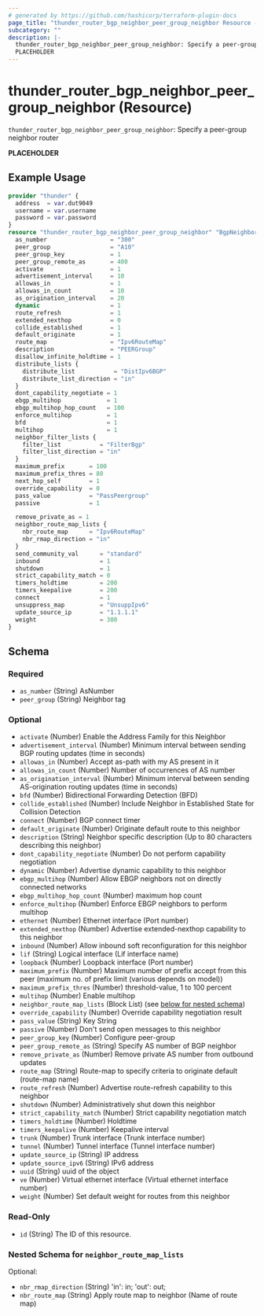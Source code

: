 ```yaml
---
# generated by https://github.com/hashicorp/terraform-plugin-docs
page_title: "thunder_router_bgp_neighbor_peer_group_neighbor Resource - terraform-provider-thunder"
subcategory: ""
description: |-
  thunder_router_bgp_neighbor_peer_group_neighbor: Specify a peer-group neighbor router
  PLACEHOLDER
---
```


# thunder_router_bgp_neighbor_peer_group_neighbor (Resource)

`thunder_router_bgp_neighbor_peer_group_neighbor`: Specify a peer-group neighbor router

__PLACEHOLDER__

## Example Usage

```terraform
provider "thunder" {
  address  = var.dut9049
  username = var.username
  password = var.password
}
resource "thunder_router_bgp_neighbor_peer_group_neighbor" "BgpNeighborPeerGroupNei" {
  as_number                  = "300"
  peer_group                 = "A10"
  peer_group_key             = 1
  peer_group_remote_as       = 400
  activate                   = 1
  advertisement_interval     = 10
  allowas_in                 = 1
  allowas_in_count           = 10
  as_origination_interval    = 20
  dynamic                    = 1
  route_refresh              = 1
  extended_nexthop           = 0
  collide_established        = 1
  default_originate          = 1
  route_map                  = "Ipv6RouteMap"
  description                = "PEERGroup"
  disallow_infinite_holdtime = 1
  distribute_lists {
    distribute_list           = "DistIpv6BGP"
    distribute_list_direction = "in"
  }
  dont_capability_negotiate = 1
  ebgp_multihop             = 1
  ebgp_multihop_hop_count   = 100
  enforce_multihop          = 1
  bfd                       = 1
  multihop                  = 1
  neighbor_filter_lists {
    filter_list           = "FilterBgp"
    filter_list_direction = "in"
  }
  maximum_prefix       = 100
  maximum_prefix_thres = 80
  next_hop_self        = 1
  override_capability  = 0
  pass_value           = "PassPeergroup"
  passive              = 1

  remove_private_as = 1
  neighbor_route_map_lists {
    nbr_route_map      = "Ipv6RouteMap"
    nbr_rmap_direction = "in"
  }
  send_community_val      = "standard"
  inbound                 = 1
  shutdown                = 1
  strict_capability_match = 0
  timers_holdtime         = 200
  timers_keepalive        = 200
  connect                 = 1
  unsuppress_map          = "UnsuppIpv6"
  update_source_ip        = "1.1.1.1"
  weight                  = 300
}
```

<!-- schema generated by tfplugindocs -->
## Schema

### Required

- `as_number` (String) AsNumber
- `peer_group` (String) Neighbor tag

### Optional

- `activate` (Number) Enable the Address Family for this Neighbor
- `advertisement_interval` (Number) Minimum interval between sending BGP routing updates (time in seconds)
- `allowas_in` (Number) Accept as-path with my AS present in it
- `allowas_in_count` (Number) Number of occurrences of AS number
- `as_origination_interval` (Number) Minimum interval between sending AS-origination routing updates (time in seconds)
- `bfd` (Number) Bidirectional Forwarding Detection (BFD)
- `collide_established` (Number) Include Neighbor in Established State for Collision Detection
- `connect` (Number) BGP connect timer
- `default_originate` (Number) Originate default route to this neighbor
- `description` (String) Neighbor specific description (Up to 80 characters describing this neighbor)
- `dont_capability_negotiate` (Number) Do not perform capability negotiation
- `dynamic` (Number) Advertise dynamic capability to this neighbor
- `ebgp_multihop` (Number) Allow EBGP neighbors not on directly connected networks
- `ebgp_multihop_hop_count` (Number) maximum hop count
- `enforce_multihop` (Number) Enforce EBGP neighbors to perform multihop
- `ethernet` (Number) Ethernet interface (Port number)
- `extended_nexthop` (Number) Advertise extended-nexthop capability to this neighbor
- `inbound` (Number) Allow inbound soft reconfiguration for this neighbor
- `lif` (String) Logical interface (Lif interface name)
- `loopback` (Number) Loopback interface (Port number)
- `maximum_prefix` (Number) Maximum number of prefix accept from this peer (maximum no. of prefix limit (various depends on model))
- `maximum_prefix_thres` (Number) threshold-value, 1 to 100 percent
- `multihop` (Number) Enable multihop
- `neighbor_route_map_lists` (Block List) (see [below for nested schema](#nestedblock--neighbor_route_map_lists))
- `override_capability` (Number) Override capability negotiation result
- `pass_value` (String) Key String
- `passive` (Number) Don't send open messages to this neighbor
- `peer_group_key` (Number) Configure peer-group
- `peer_group_remote_as` (String) Specify AS number of BGP neighbor
- `remove_private_as` (Number) Remove private AS number from outbound updates
- `route_map` (String) Route-map to specify criteria to originate default (route-map name)
- `route_refresh` (Number) Advertise route-refresh capability to this neighbor
- `shutdown` (Number) Administratively shut down this neighbor
- `strict_capability_match` (Number) Strict capability negotiation match
- `timers_holdtime` (Number) Holdtime
- `timers_keepalive` (Number) Keepalive interval
- `trunk` (Number) Trunk interface (Trunk interface number)
- `tunnel` (Number) Tunnel interface (Tunnel interface number)
- `update_source_ip` (String) IP address
- `update_source_ipv6` (String) IPv6 address
- `uuid` (String) uuid of the object
- `ve` (Number) Virtual ethernet interface (Virtual ethernet interface number)
- `weight` (Number) Set default weight for routes from this neighbor

### Read-Only

- `id` (String) The ID of this resource.

<a id="nestedblock--neighbor_route_map_lists"></a>
### Nested Schema for `neighbor_route_map_lists`

Optional:

- `nbr_rmap_direction` (String) 'in': in; 'out': out;
- `nbr_route_map` (String) Apply route map to neighbor (Name of route map)


